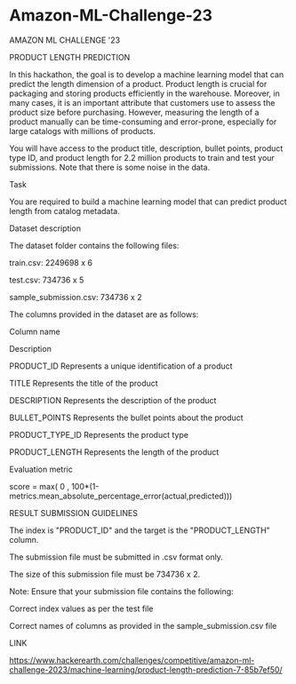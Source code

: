 # Amazon-ML-Challenge-23

AMAZON ML CHALLENGE '23


PRODUCT LENGTH PREDICTION

In this hackathon, the goal is to develop a machine learning model that can predict the length dimension of a product. Product length is crucial for packaging and storing products efficiently in the warehouse. Moreover, in many cases, it is an important attribute that customers use to assess the product size before purchasing. However, measuring the length of a product manually can be time-consuming and error-prone, especially for large catalogs with millions of products.

You will have access to the product title, description, bullet points, product type ID, and product length for 2.2 million products to train and test your submissions. Note that there is some noise in the data.

Task

You are required to build a machine learning model that can predict product length from catalog metadata.

Dataset description

The dataset folder contains the following files:

train.csv: 2249698 x 6

test.csv: 734736 x 5

sample_submission.csv: 734736 x 2

The columns provided in the dataset are as follows:

Column name

Description

PRODUCT_ID Represents a unique identification of a product

TITLE Represents the title of the product

DESCRIPTION Represents the description of the product

BULLET_POINTS Represents the bullet points about the product

PRODUCT_TYPE_ID Represents the product type

PRODUCT_LENGTH Represents the length of the product

Evaluation metric

score = max( 0 , 100*(1-metrics.mean_absolute_percentage_error(actual,predicted)))

RESULT SUBMISSION GUIDELINES

The index is "PRODUCT_ID" and the target is the "PRODUCT_LENGTH" column.

The submission file must be submitted in .csv format only.

The size of this submission file must be 734736 x 2.

Note: Ensure that your submission file contains the following:

Correct index values as per the test file

Correct names of columns as provided in the sample_submission.csv file

LINK

https://www.hackerearth.com/challenges/competitive/amazon-ml-challenge-2023/machine-learning/product-length-prediction-7-85b7ef50/
